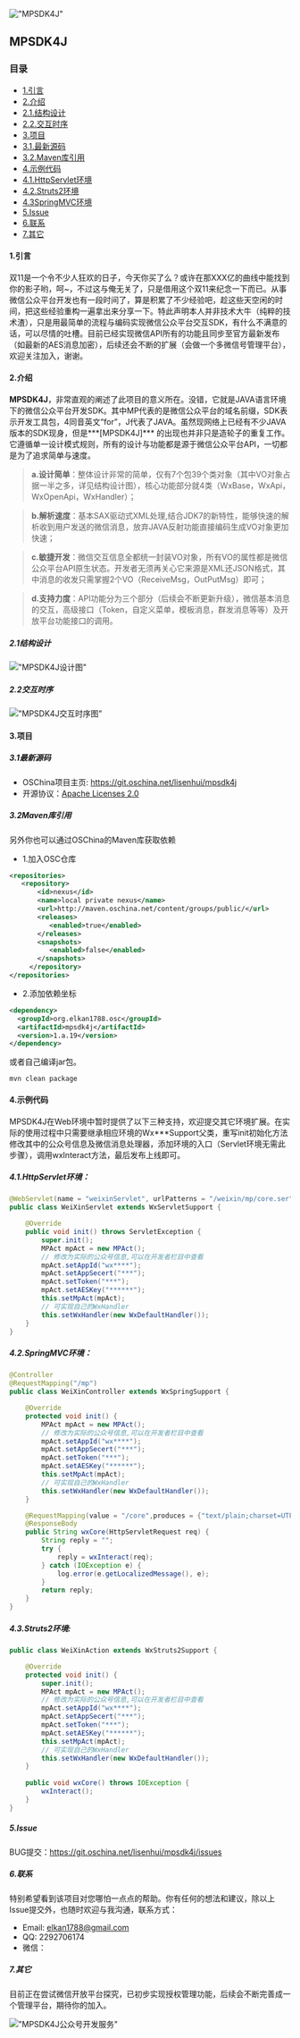 !["MPSDK4J"](http://j2ee.u.qiniudn.com/mpsdk4j-logo.png-aliassmall "MPSDK4J")
## MPSDK4J
### 目录
*  [1.引言](#引言)
*  [2.介绍](#介绍)
  * [2.1.结构设计](#结构设计)
  * [2.2.交互时序](#交互时序)
*  [3.项目](#项目)
  * [3.1.最新源码](#最新源码)
  * [3.2.Maven库引用](#Maven库引用)
*  [4.示例代码](#示例代码)
  * [4.1.HttpServlet环境](#HttpServlet环境)
  * [4.2.Struts2环境](#Struts2环境)
  * [4.3SpringMVC环境](#SpringMVC环境)
*  [5.Issue](#Issue)
*  [6.联系](#联系)
*  [7.其它](#其它)

<a name="引言"></a>
#### 1.引言
双11是一个令不少人狂欢的日子，今天你买了么？或许在那XXX亿的曲线中能找到你的影子哟，呵~，不过这与俺无关了，只是借用这个双11来纪念一下而已。从事微信公众平台开发也有一段时间了，算是积累了不少经验吧，趁这些天空闲的时间，把这些经验重构一遍拿出来分享一下。特此声明本人并非技术大牛（纯粹的技术渣），只是用最简单的流程与编码实现微信公众平台交互SDK，有什么不满意的话，可以尽情的吐槽。目前已经实现微信API所有的功能且同步至官方最新发布（如最新的AES消息加密），后续还会不断的扩展（会做一个多微信号管理平台），欢迎关注加入，谢谢。

<a name="介绍"></a>
#### 2.介绍
**MPSDK4J**，非常直观的阐述了此项目的意义所在。没错，它就是JAVA语言环境下的微信公众平台开发SDK。其中MP代表的是微信公众平台的域名前缀，SDK表示开发工具包，4同音英文“for”，J代表了JAVA。虽然现网络上已经有不少JAVA版本的SDK现身，但是***[MPSDK4J]*** 的出现也并非只是造轮子的重复工作。它遵循单一设计模式规则，所有的设计与功能都是源于微信公众平台API，一切都是为了追求简单与速度。

>**a.设计简单**：整体设计非常的简单，仅有7个包39个类对象（其中VO对象占据一半之多，详见结构设计图），核心功能部分就4类（WxBase，WxApi，WxOpenApi，WxHandler）；

>**b.解析速度**：基本SAX驱动式XML处理,结合JDK7的新特性，能够快速的解析收到用户发送的微信消息，放弃JAVA反射功能直接编码生成VO对象更加快速；

>**c.敏捷开发**：微信交互信息全都统一封装VO对象，所有VO的属性都是微信公众平台API原生状态。开发者无须再关心它来源是XML还JSON格式，其中消息的收发只需掌握2个VO（ReceiveMsg，OutPutMsg）即可；

>**d.支持力度**：API功能分为三个部分（后续会不断更新升级），微信基本消息的交互，高级接口（Token，自定义菜单，模板消息，群发消息等等）及开放平台功能接口的调用。

<a name="结构设计"></a>
##### 2.1结构设计
!["MPSDK4J设计图"](http://j2ee.u.qiniudn.com/mpsdk4j-class-design.png-alias "MPSDK4J设计图")

<a name="交互时序"></a>
##### 2.2交互时序
!["MPSDK4J交互时序图"](http://j2ee.u.qiniudn.com/mpsdk4j-sequence.png-alias "MPSDK4J交互时序图")

<a name="项目"></a>
#### 3.项目

<a name="最新源码"></a>
##### 3.1最新源码
* OSChina项目主页: <https://git.oschina.net/lisenhui/mpsdk4j>
* 开源协议：[Apache Licenses 2.0](http://www.apache.org/licenses/LICENSE-2.0)

<a name="Maven库引用"></a>
##### 3.2Maven库引用
另外你也可以通过OSChina的Maven库获取依赖

*  1.加入OSC仓库
```xml
<repositories>
   <repository>
       <id>nexus</id>
       <name>local private nexus</name>
       <url>http://maven.oschina.net/content/groups/public/</url>
       <releases>
          <enabled>true</enabled>
       </releases>
       <snapshots>
          <enabled>false</enabled>
       </snapshots>
     </repository>
</repositories> 
```

* 2.添加依赖坐标
```xml
<dependency>
  <groupId>org.elkan1788.osc</groupId>
  <artifactId>mpsdk4j</artifactId>
  <version>1.a.19</version>
</dependency>
```

或者自己编译jar包。
```
mvn clean package
```

<a name="示例代码"></a>
#### 4.示例代码
MPSDK4J在Web环境中暂时提供了以下三种支持，欢迎提交其它环境扩展。在实际的使用过程中只需要继承相应环境的Wx***Support父类，重写init初始化方法修改其中的公众号信息及微信消息处理器，添加环境的入口（Servlet环境无需此步骤），调用wxInteract方法，最后发布上线即可。
<a name="HttpServlet环境"></a>
##### 4.1.HttpServlet环境：
```java
@WebServlet(name = "weixinServlet", urlPatterns = "/weixin/mp/core.ser")
public class WeiXinServlet extends WxServletSupport {

    @Override
    public void init() throws ServletException {
        super.init();
        MPAct mpAct = new MPAct();
        // 修改为实际的公众号信息,可以在开发者栏目中查看
        mpAct.setAppId("wx****");
        mpAct.setAppSecert("***");
        mpAct.setToken("***");
        mpAct.setAESKey("******");
        this.setMpAct(mpAct);
        // 可实现自己的WxHandler
        this.setWxHandler(new WxDefaultHandler());
    }
}
```
<a name="SpringMVC环境"></a>
##### 4.2.SpringMVC环境：

```java
@Controller
@RequestMapping("/mp")
public class WeiXinController extends WxSpringSupport {

    @Override
    protected void init() {
        MPAct mpAct = new MPAct();
        // 修改为实际的公众号信息,可以在开发者栏目中查看
        mpAct.setAppId("wx****");
        mpAct.setAppSecert("***");
        mpAct.setToken("***");
        mpAct.setAESKey("******");
        this.setMpAct(mpAct);
        // 可实现自己的WxHandler
        this.setWxHandler(new WxDefaultHandler());
    }

    @RequestMapping(value = "/core",produces = {"text/plain;charset=UTF-8"})
    @ResponseBody
    public String wxCore(HttpServletRequest req) {
        String reply = "";
        try {
            reply = wxInteract(req);
        } catch (IOException e) {
            log.error(e.getLocalizedMessage(), e);
        }
        return reply;
    }
}
```

<a name="Struts2环境"></a>
##### 4.3.Struts2环境:
```java
public class WeiXinAction extends WxStruts2Support {

    @Override
    protected void init() {
        super.init();
        MPAct mpAct = new MPAct();
        // 修改为实际的公众号信息,可以在开发者栏目中查看
        mpAct.setAppId("wx****");
        mpAct.setAppSecert("***");
        mpAct.setToken("***");
        mpAct.setAESKey("******");
        this.setMpAct(mpAct);
        // 可实现自己的WxHandler
        this.setWxHandler(new WxDefaultHandler());
    }
	
	public void wxCore() throws IOException {
        wxInteract();
    }
}
```

<a name="Issue"></a>
##### 5.Issue
BUG提交：<https://git.oschina.net/lisenhui/mpsdk4j/issues>

<a name="联系"></a>
##### 6.联系
特别希望看到该项目对您哪怕一点点的帮助。你有任何的想法和建议，除以上Issue提交外，也随时欢迎与我沟通，联系方式：

*  Email: elkan1788@gmail.com
*  QQ: 2292706174
*  微信：

<a name="其它"></a>
##### 7.其它
目前正在尝试微信开放平台探究，已初步实现授权管理功能，后续会不断完善成一个管理平台，期待你的加入。

!["MPSDK4J公众号开发服务"](http://j2ee.u.qiniudn.com/weixn-open-demo.png-alias "MPSDK4J公众号开发服务")